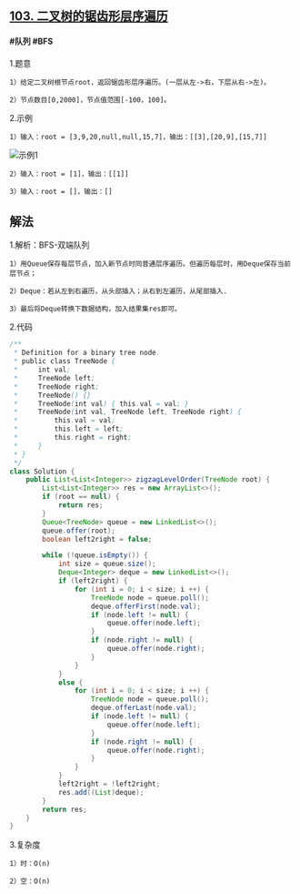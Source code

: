 ## [103. 二叉树的锯齿形层序遍历](https://leetcode.cn/problems/binary-tree-zigzag-level-order-traversal/)

#### #队列 #BFS
1.题意

    1）给定二叉树根节点root，返回锯齿形层序遍历。(一层从左->右，下层从右->左)。

    2）节点数目[0,2000]，节点值范围[-100，100]。

2.示例

    1）输入：root = [3,9,20,null,null,15,7]，输出：[[3],[20,9],[15,7]]
![示例1](https://assets.leetcode.com/uploads/2021/02/19/tree1.jpg)

    2）输入：root = [1]，输出：[[1]]

    3）输入：root = []，输出：[]
## 解法
1.解析：BFS-双端队列

    1）用Queue保存每层节点，加入新节点时同普通层序遍历。但遍历每层时，用Deque保存当前层节点；

    2）Deque：若从左到右遍历，从头部插入；从右到左遍历，从尾部插入.

    3）最后将Deque转换下数据结构，加入结果集res即可。

2.代码
```java
/**
 * Definition for a binary tree node.
 * public class TreeNode {
 *     int val;
 *     TreeNode left;
 *     TreeNode right;
 *     TreeNode() {}
 *     TreeNode(int val) { this.val = val; }
 *     TreeNode(int val, TreeNode left, TreeNode right) {
 *         this.val = val;
 *         this.left = left;
 *         this.right = right;
 *     }
 * }
 */
class Solution {
    public List<List<Integer>> zigzagLevelOrder(TreeNode root) {
        List<List<Integer>> res = new ArrayList<>();        
        if (root == null) {
            return res;
        }
        Queue<TreeNode> queue = new LinkedList<>();
        queue.offer(root);
        boolean left2right = false;

        while (!queue.isEmpty()) {
            int size = queue.size();
            Deque<Integer> deque = new LinkedList<>();
            if (left2right) {
                for (int i = 0; i < size; i ++) {
                    TreeNode node = queue.poll();
                    deque.offerFirst(node.val);
                    if (node.left != null) {
                        queue.offer(node.left);
                    }
                    if (node.right != null) {
                        queue.offer(node.right);
                    }
                }
            }
            else {
                for (int i = 0; i < size; i ++) {
                    TreeNode node = queue.poll();
                    deque.offerLast(node.val);
                    if (node.left != null) {
                        queue.offer(node.left);
                    }
                    if (node.right != null) {
                        queue.offer(node.right);
                    }
                }
            }
            left2right = !left2right;
            res.add((List)deque);
        }
        return res;       
    }
}
```
3.复杂度

    1）时：O(n)

    2）空：O(n)
